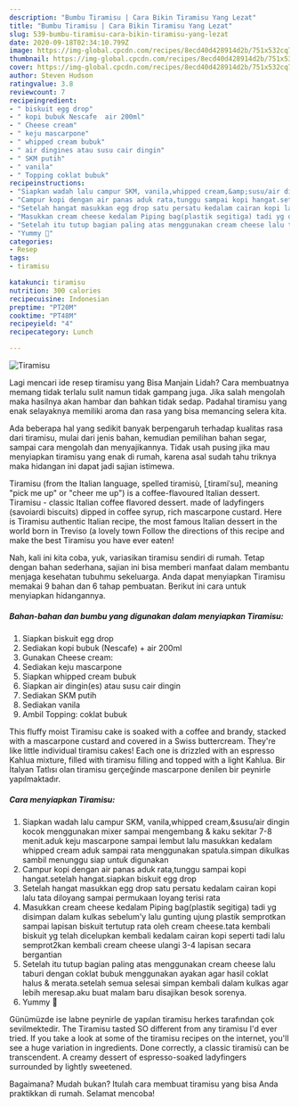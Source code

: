 ```yaml
---
description: "Bumbu Tiramisu | Cara Bikin Tiramisu Yang Lezat"
title: "Bumbu Tiramisu | Cara Bikin Tiramisu Yang Lezat"
slug: 539-bumbu-tiramisu-cara-bikin-tiramisu-yang-lezat
date: 2020-09-18T02:34:10.799Z
image: https://img-global.cpcdn.com/recipes/8ecd40d428914d2b/751x532cq70/tiramisu-foto-resep-utama.jpg
thumbnail: https://img-global.cpcdn.com/recipes/8ecd40d428914d2b/751x532cq70/tiramisu-foto-resep-utama.jpg
cover: https://img-global.cpcdn.com/recipes/8ecd40d428914d2b/751x532cq70/tiramisu-foto-resep-utama.jpg
author: Steven Hudson
ratingvalue: 3.8
reviewcount: 7
recipeingredient:
- " biskuit egg drop"
- " kopi bubuk Nescafe  air 200ml"
- " Cheese cream"
- " keju mascarpone"
- " whipped cream bubuk"
- " air dingines atau susu cair dingin"
- " SKM putih"
- " vanila"
- " Topping coklat bubuk"
recipeinstructions:
- "Siapkan wadah lalu campur SKM, vanila,whipped cream,&amp;susu/air dingin kocok menggunakan mixer sampai mengembang &amp; kaku sekitar 7-8 menit.aduk keju mascarpone sampai lembut lalu masukkan kedalam whipped cream aduk sampai rata menggunakan spatula.simpan dikulkas sambil menunggu siap untuk digunakan"
- "Campur kopi dengan air panas aduk rata,tunggu sampai kopi hangat.setelah hangat.siapkan biskuit egg drop"
- "Setelah hangat masukkan egg drop satu persatu kedalam cairan kopi lalu tata diloyang sampai permukaan loyang terisi rata"
- "Masukkan cream cheese kedalam Piping bag(plastik segitiga) tadi yg disimpan dalam kulkas sebelum&#39;y lalu gunting ujung plastik semprotkan sampai lapisan biskuit tertutup rata oleh cream cheese.tata kembali biskuit yg telah dicelupkan kembali kedalam cairan kopi seperti tadi lalu semprot2kan kembali cream cheese ulangi 3-4 lapisan secara bergantian"
- "Setelah itu tutup bagian paling atas menggunakan cream cheese lalu taburi dengan coklat bubuk menggunakan ayakan agar hasil coklat halus &amp; merata.setelah semua selesai simpan kembali dalam kulkas agar lebih meresap.aku buat malam baru disajikan besok sorenya."
- "Yummy 🤤"
categories:
- Resep
tags:
- tiramisu

katakunci: tiramisu 
nutrition: 300 calories
recipecuisine: Indonesian
preptime: "PT20M"
cooktime: "PT48M"
recipeyield: "4"
recipecategory: Lunch

---
```



![Tiramisu](https://img-global.cpcdn.com/recipes/8ecd40d428914d2b/751x532cq70/tiramisu-foto-resep-utama.jpg)

Lagi mencari ide resep tiramisu yang Bisa Manjain Lidah? Cara membuatnya memang tidak terlalu sulit namun tidak gampang juga. Jika salah mengolah maka hasilnya akan hambar dan bahkan tidak sedap. Padahal tiramisu yang enak selayaknya memiliki aroma dan rasa yang bisa memancing selera kita.

Ada beberapa hal yang sedikit banyak berpengaruh terhadap kualitas rasa dari tiramisu, mulai dari jenis bahan, kemudian pemilihan bahan segar, sampai cara mengolah dan menyajikannya. Tidak usah pusing jika mau menyiapkan tiramisu yang enak di rumah, karena asal sudah tahu triknya maka hidangan ini dapat jadi sajian istimewa.

Tiramisu (from the Italian language, spelled tiramisù, [ˌtiramiˈsu], meaning &#34;pick me up&#34; or &#34;cheer me up&#34;) is a coffee-flavoured Italian dessert. Tiramisu - classic Italian coffee flavored dessert. made of ladyfingers (savoiardi biscuits) dipped in coffee syrup, rich mascarpone custard. Here is Tiramisu authentic Italian recipe, the most famous Italian dessert in the world born in Treviso (a lovely town Follow the directions of this recipe and make the best Tiramisu you have ever eaten!


Nah, kali ini kita coba, yuk, variasikan tiramisu sendiri di rumah. Tetap dengan bahan sederhana, sajian ini bisa memberi manfaat dalam membantu menjaga kesehatan tubuhmu sekeluarga. Anda dapat menyiapkan Tiramisu memakai 9 bahan dan 6 tahap pembuatan. Berikut ini cara untuk menyiapkan hidangannya.

<!--inarticleads1-->

##### Bahan-bahan dan bumbu yang digunakan dalam menyiapkan Tiramisu:

1. Siapkan  biskuit egg drop
1. Sediakan  kopi bubuk (Nescafe) + air 200ml
1. Gunakan  Cheese cream:
1. Sediakan  keju mascarpone
1. Siapkan  whipped cream bubuk
1. Siapkan  air dingin(es) atau susu cair dingin
1. Sediakan  SKM putih
1. Sediakan  vanila
1. Ambil  Topping: coklat bubuk


This fluffy moist Tiramisu cake is soaked with a coffee and brandy, stacked with a mascarpone custard and covered in a Swiss buttercream. They&#39;re like little individual tiramisu cakes! Each one is drizzled with an espresso Kahlua mixture, filled with tiramisu filling and topped with a light Kahlua. Bir İtalyan Tatlısı olan tiramisu gerçeğinde mascarpone denilen bir peynirle yapılmaktadır. 

<!--inarticleads2-->

##### Cara menyiapkan Tiramisu:

1. Siapkan wadah lalu campur SKM, vanila,whipped cream,&amp;susu/air dingin kocok menggunakan mixer sampai mengembang &amp; kaku sekitar 7-8 menit.aduk keju mascarpone sampai lembut lalu masukkan kedalam whipped cream aduk sampai rata menggunakan spatula.simpan dikulkas sambil menunggu siap untuk digunakan
1. Campur kopi dengan air panas aduk rata,tunggu sampai kopi hangat.setelah hangat.siapkan biskuit egg drop
1. Setelah hangat masukkan egg drop satu persatu kedalam cairan kopi lalu tata diloyang sampai permukaan loyang terisi rata
1. Masukkan cream cheese kedalam Piping bag(plastik segitiga) tadi yg disimpan dalam kulkas sebelum&#39;y lalu gunting ujung plastik semprotkan sampai lapisan biskuit tertutup rata oleh cream cheese.tata kembali biskuit yg telah dicelupkan kembali kedalam cairan kopi seperti tadi lalu semprot2kan kembali cream cheese ulangi 3-4 lapisan secara bergantian
1. Setelah itu tutup bagian paling atas menggunakan cream cheese lalu taburi dengan coklat bubuk menggunakan ayakan agar hasil coklat halus &amp; merata.setelah semua selesai simpan kembali dalam kulkas agar lebih meresap.aku buat malam baru disajikan besok sorenya.
1. Yummy 🤤


Günümüzde ise labne peynirle de yapılan tiramisu herkes tarafından çok sevilmektedir. The Tiramisu tasted SO different from any tiramisu I&#39;d ever tried. If you take a look at some of the tiramisu recipes on the internet, you&#39;ll see a huge variation in ingredients. Done correctly, a classic tiramisù can be transcendent. A creamy dessert of espresso-soaked ladyfingers surrounded by lightly sweetened. 

Bagaimana? Mudah bukan? Itulah cara membuat tiramisu yang bisa Anda praktikkan di rumah. Selamat mencoba!
